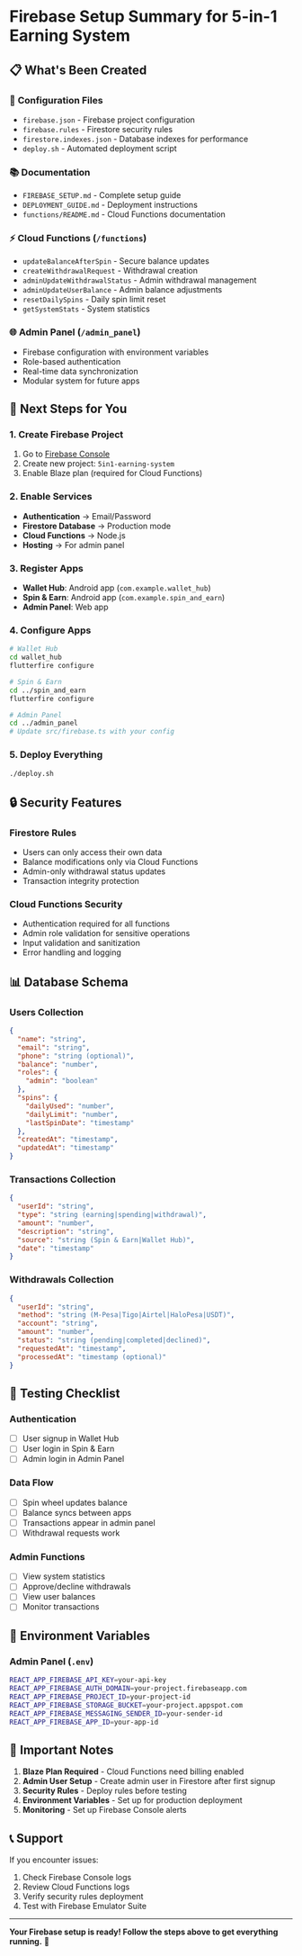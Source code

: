 # Firebase Setup Summary for 5-in-1 Earning System

## 📋 **What's Been Created**

### 🔧 **Configuration Files**
- `firebase.json` - Firebase project configuration
- `firebase.rules` - Firestore security rules
- `firestore.indexes.json` - Database indexes for performance
- `deploy.sh` - Automated deployment script

### 📚 **Documentation**
- `FIREBASE_SETUP.md` - Complete setup guide
- `DEPLOYMENT_GUIDE.md` - Deployment instructions
- `functions/README.md` - Cloud Functions documentation

### ⚡ **Cloud Functions** (`/functions`)
- `updateBalanceAfterSpin` - Secure balance updates
- `createWithdrawalRequest` - Withdrawal creation
- `adminUpdateWithdrawalStatus` - Admin withdrawal management
- `adminUpdateUserBalance` - Admin balance adjustments
- `resetDailySpins` - Daily spin limit reset
- `getSystemStats` - System statistics

### 🌐 **Admin Panel** (`/admin_panel`)
- Firebase configuration with environment variables
- Role-based authentication
- Real-time data synchronization
- Modular system for future apps

## 🚀 **Next Steps for You**

### 1. **Create Firebase Project**
1. Go to [Firebase Console](https://console.firebase.google.com/)
2. Create new project: `5in1-earning-system`
3. Enable Blaze plan (required for Cloud Functions)

### 2. **Enable Services**
- **Authentication** → Email/Password
- **Firestore Database** → Production mode
- **Cloud Functions** → Node.js
- **Hosting** → For admin panel

### 3. **Register Apps**
- **Wallet Hub**: Android app (`com.example.wallet_hub`)
- **Spin & Earn**: Android app (`com.example.spin_and_earn`)
- **Admin Panel**: Web app

### 4. **Configure Apps**
```bash
# Wallet Hub
cd wallet_hub
flutterfire configure

# Spin & Earn
cd ../spin_and_earn
flutterfire configure

# Admin Panel
cd ../admin_panel
# Update src/firebase.ts with your config
```

### 5. **Deploy Everything**
```bash
./deploy.sh
```

## 🔒 **Security Features**

### **Firestore Rules**
- Users can only access their own data
- Balance modifications only via Cloud Functions
- Admin-only withdrawal status updates
- Transaction integrity protection

### **Cloud Functions Security**
- Authentication required for all functions
- Admin role validation for sensitive operations
- Input validation and sanitization
- Error handling and logging

## 📊 **Database Schema**

### **Users Collection**
```json
{
  "name": "string",
  "email": "string",
  "phone": "string (optional)",
  "balance": "number",
  "roles": {
    "admin": "boolean"
  },
  "spins": {
    "dailyUsed": "number",
    "dailyLimit": "number",
    "lastSpinDate": "timestamp"
  },
  "createdAt": "timestamp",
  "updatedAt": "timestamp"
}
```

### **Transactions Collection**
```json
{
  "userId": "string",
  "type": "string (earning|spending|withdrawal)",
  "amount": "number",
  "description": "string",
  "source": "string (Spin & Earn|Wallet Hub)",
  "date": "timestamp"
}
```

### **Withdrawals Collection**
```json
{
  "userId": "string",
  "method": "string (M-Pesa|Tigo|Airtel|HaloPesa|USDT)",
  "account": "string",
  "amount": "number",
  "status": "string (pending|completed|declined)",
  "requestedAt": "timestamp",
  "processedAt": "timestamp (optional)"
}
```

## 🎯 **Testing Checklist**

### **Authentication**
- [ ] User signup in Wallet Hub
- [ ] User login in Spin & Earn
- [ ] Admin login in Admin Panel

### **Data Flow**
- [ ] Spin wheel updates balance
- [ ] Balance syncs between apps
- [ ] Transactions appear in admin panel
- [ ] Withdrawal requests work

### **Admin Functions**
- [ ] View system statistics
- [ ] Approve/decline withdrawals
- [ ] View user balances
- [ ] Monitor transactions

## 🔧 **Environment Variables**

### **Admin Panel** (`.env`)
```bash
REACT_APP_FIREBASE_API_KEY=your-api-key
REACT_APP_FIREBASE_AUTH_DOMAIN=your-project.firebaseapp.com
REACT_APP_FIREBASE_PROJECT_ID=your-project-id
REACT_APP_FIREBASE_STORAGE_BUCKET=your-project.appspot.com
REACT_APP_FIREBASE_MESSAGING_SENDER_ID=your-sender-id
REACT_APP_FIREBASE_APP_ID=your-app-id
```

## 🚨 **Important Notes**

1. **Blaze Plan Required** - Cloud Functions need billing enabled
2. **Admin User Setup** - Create admin user in Firestore after first signup
3. **Security Rules** - Deploy rules before testing
4. **Environment Variables** - Set up for production deployment
5. **Monitoring** - Set up Firebase Console alerts

## 📞 **Support**

If you encounter issues:
1. Check Firebase Console logs
2. Review Cloud Functions logs
3. Verify security rules deployment
4. Test with Firebase Emulator Suite

---

**Your Firebase setup is ready! Follow the steps above to get everything running.** 🎉 